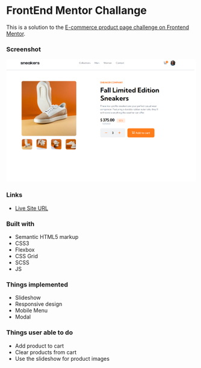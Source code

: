 # FrontEnd Mentor Challange

This is a solution to the [E-commerce product page challenge on Frontend Mentor](https://www.frontendmentor.io/challenges/ecommerce-product-page-UPsZ9MJp6).

### Screenshot

![](sneakers.png)

### Links

- [Live Site URL](https://e-commerce-page-frontend.netlify.app/)

### Built with

- Semantic HTML5 markup
- CSS3
- Flexbox
- CSS Grid
- SCSS
- JS

### Things implemented

- Slideshow
- Responsive design
- Mobile Menu
- Modal

### Things user able to do

- Add product to cart
- Clear products from cart
- Use the slideshow for product images
